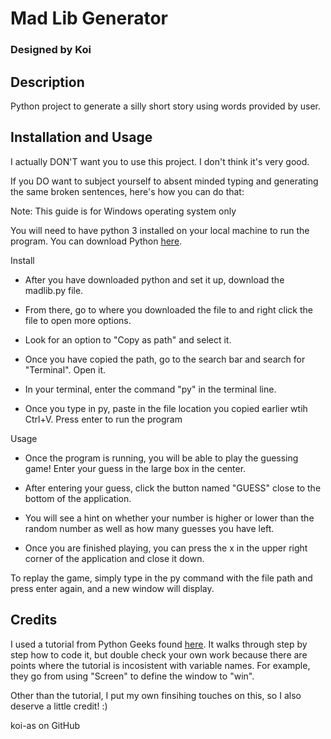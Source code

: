 # Mad Lib Generator
### Designed by Koi

## Description
Python project to generate a silly short story using words provided by user.


## Installation and Usage
I actually DON'T want you to use this project. I don't think it's very good.


If you DO want to subject yourself to absent minded typing and generating the same broken sentences, here's how you can do that:


Note: This guide is for Windows operating system only


You will need to have python 3 installed on your local machine to run the program. You can download Python [here](https://www.python.org/downloads/).

Install
- After you have downloaded python and set it up, download the madlib.py file.

- From there, go to where you downloaded the file to and right click the file to open more options.

- Look for an option to "Copy as path" and select it.

- Once you have copied the path, go to the search bar and search for "Terminal". Open it.

- In your terminal, enter the command "py" in the terminal line. 

- Once you type in py, paste in the file location you copied earlier wtih Ctrl+V. Press enter to run the program

Usage
- Once the program is running, you will be able to play the guessing game! Enter your guess in the large box in the center.

- After entering your guess, click the button named "GUESS" close to the bottom of the application.

- You will see a hint on whether your number is higher or lower than the random number as well as how many guesses you have left.

- Once you are finished playing, you can press the x in the upper right corner of the application and close it down.


To replay the game, simply type in the py command with the file path and press enter again, and a new window will display.

## Credits
I used a tutorial from Python Geeks found [here](https://pythongeeks.org/python-mad-libs-generator-project/). It walks through step by step how to code it, but double check your own work because there are points where the tutorial is incosistent with variable names. For example, they go from using "Screen" to define the window to "win".


Other than the tutorial, I put my own finsihing touches on this, so I also deserve a little credit! :)


koi-as on GitHub